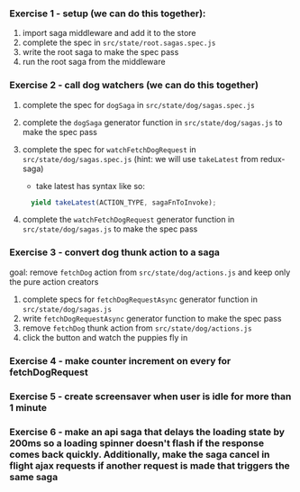 ### Exercise 1 - setup (we can do this together):

1. import saga middleware and add it to the store
2. complete the spec in `src/state/root.sagas.spec.js`
3. write the root saga to make the spec pass
4. run the root saga from the middleware

### Exercise 2 - call dog watchers (we can do this together)

1. complete the spec for `dogSaga` in `src/state/dog/sagas.spec.js`
2. complete the `dogSaga` generator function in `src/state/dog/sagas.js` to make the spec pass
3. complete the spec for `watchFetchDogRequest` in `src/state/dog/sagas.spec.js` (hint: we will use `takeLatest` from redux-saga)

   - take latest has syntax like so:

   ```js
     yield takeLatest(ACTION_TYPE, sagaFnToInvoke);
   ```

4. complete the `watchFetchDogRequest` generator function in `src/state/dog/sagas.js` to make the spec pass

### Exercise 3 - convert dog thunk action to a saga

goal: remove `fetchDog` action from `src/state/dog/actions.js` and keep only the pure action creators

1. complete specs for `fetchDogRequestAsync` generator function in `src/state/dog/sagas.js`
2. write `fetchDogRequestAsync` generator function to make the spec pass
3. remove `fetchDog` thunk action from `src/state/dog/actions.js`
4. click the button and watch the puppies fly in

### Exercise 4 - make counter increment on every for fetchDogRequest

### Exercise 5 - create screensaver when user is idle for more than 1 minute

### Exercise 6 - make an api saga that delays the loading state by 200ms so a loading spinner doesn't flash if the response comes back quickly. Additionally, make the saga cancel in flight ajax requests if another request is made that triggers the same saga
